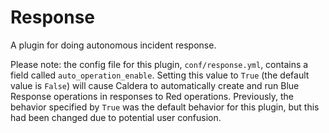 # Response

A plugin for doing autonomous incident response.

Please note: the config file for this plugin, `conf/response.yml`, contains a field called `auto_operation_enable`. 
Setting this value to `True` (the default value is `False`) will cause Caldera to automatically create and run Blue 
Response operations in responses to Red operations. Previously, the behavior specified by `True` was the default 
behavior for this plugin, but this had been changed due to potential user confusion.